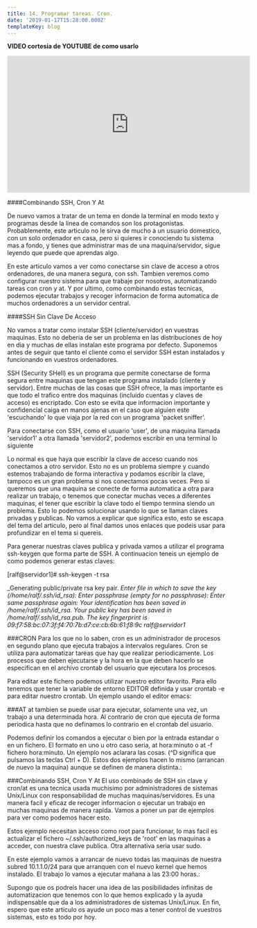 ```yaml
---
title: 14. Programar tareas. Cron.
date: '2019-01-17T15:28:00.000Z'
templateKey: blog
---
```

**VIDEO cortesia de YOUTUBE de como usarlo**
<iframe width="560" height="315" src="https://www.youtube.com/embed/nZdrAqT_0Ug" frameborder="0" allow="accelerometer; autoplay; encrypted-media; gyroscope; picture-in-picture" allowfullscreen></iframe>

####Combinando SSH, Cron Y At

De nuevo vamos a tratar de un tema en donde la terminal en modo texto y programas desde la linea de comandos son los protagonistas. Probablemente, este articulo no le sirva de mucho a un usuario domestico, con un solo ordenador en casa, pero si quieres ir conociendo tu sistema mas a fondo, y tienes que administrar mas de una maquina/servidor, sigue leyendo que puede que aprendas algo.

En este articulo vamos a ver como conectarse sin clave de acceso a otros ordenadores, de una manera segura, con ssh. Tambien veremos como configurar nuestro sistema para que trabaje por nosotros, automatizando tareas con cron y at. Y por ultimo, como combinando estas tecnicas, podemos ejecutar trabajos y recoger informacion de forma automatica de muchos ordenadores a un servidor central.

####SSH Sin Clave De Acceso

No vamos a tratar como instalar SSH (cliente/servidor) en vuestras maquinas. Esto no deberia de ser un problema en las distribuciones de hoy en dia y muchas de ellas instalan este programa por defecto. Suponemos antes de seguir que tanto el cliente como el servidor SSH estan instalados y funcionando en vuestros ordenadores.

SSH (Security SHell) es un programa que permite conectarse de forma segura entre maquinas que tengan este programa instalado (cliente y servidor). Entre muchas de las cosas que SSH ofrece, la mas importante es que todo el trafico entre dos maquinas (incluido cuentas y claves de acceso) es encriptado. Con esto se evita que informacion importante y confidencial caiga en manos ajenas en el caso que alguien este 'escuchando' lo que viaja por la red con un programa 'packet sniffer'.

Para conectarse con SSH, como el usuario 'user', de una maquina llamada 'servidor1' a otra llamada 'servidor2', podemos escribir en una terminal lo siguiente

Lo normal es que haya que escribir la clave de acceso cuando nos conectamos a otro servidor. Esto no es un problema siempre y cuando estemos trabajando de forma interactiva y podamos escribir la clave, tampoco es un gran problema si nos conectamos pocas veces. Pero si queremos que una maquina se conecte de forma automatica a otra para realizar un trabajo, o tenemos que conectar muchas veces a diferentes maquinas, el tener que escribir la clave todo el tiempo termina siendo un problema. Esto lo podemos solucionar usando lo que se llaman claves privadas y publicas. No vamos a explicar que significa esto, esto se escapa del tema del articulo, pero al final damos unos enlaces que podeis usar para profundizar en el tema si quereis.

Para generar nuestras claves publica y privada vamos a utilizar el programa ssh-keygen que forma parte de SSH. A continuacion teneis un ejemplo de como podemos generar estas claves:

[ralf@servidor1]# ssh-keygen -t rsa

_Generating public/private rsa key pair.
_Enter file in which to save the key (/home/ralf/.ssh/id_rsa): 
Enter passphrase (empty for no passphrase): 
Enter same passphrase again: 
Your identification has been saved in /home/ralf/.ssh/id_rsa.
Your public key has been saved in /home/ralf/.ssh/id_rsa.pub.
The key fingerprint is
09:f7:58:bc:07:3f:f4:70:7b:d7:ce:cb:6b:61:f8:9c ralf@servidor1_

###CRON
Para los que no lo saben, cron es un administrador de procesos en segundo plano que ejecuta trabajos a intervalos regulares. Cron se utiliza para automatizar tareas que hay que realizar periodicamente. Los procesos que deben ejecutarse y la hora en la que deben hacerlo se especifican en el archivo crontab del usuario que ejecutara los procesos.

Para editar este fichero podemos utilizar nuestro editor favorito. Para ello tenemos que tener la variable de entorno EDITOR definida y usar crontab -e para editar nuestro crontab. Un ejemplo usando el editor emacs:

###AT
at tambien se puede usar para ejecutar, solamente una vez, un trabajo a una determinada hora. Al contrario de cron que ejecuta de forma periodica hasta que no definamos lo contrario en el crontab del usuario.

Podemos definir los comandos a ejecutar o bien por la entrada estandar o en un fichero. El formato en uno u otro caso seria, at hora:minuto o at -f fichero hora:minuto. Un ejemplo nos aclarara las cosas. (^D significa que pulsamos las teclas Ctrl + D). Estos dos ejemplos hacen lo mismo (arrancan de nuevo la maquina) aunque se definen de manera distinta.:


###Combinando SSH, Cron Y At
El uso combinado de SSH sin clave y cron/at es una tecnica usada muchisimo por administradores de sistemas Unix/Linux con responsabilidad de muchas maquinas/servidores. Es una manera facil y eficaz de recoger informacion o ejecutar un trabajo en muchas maquinas de manera rapida. Vamos a poner un par de ejemplos para ver como podemos hacer esto.

Estos ejemplo necesitan acceso como root para funcionar, lo mas facil es actualizar el fichero ~/.ssh/authorized_keys de 'root' en las maquinas a acceder, con nuestra clave publica. Otra alternativa seria usar sudo.

En este ejemplo vamos a arrancar de nuevo todas las maquinas de nuestra subred 10.1.1.0/24 para que arranquen con el nuevo kernel que hemos instalado. El trabajo lo vamos a ejecutar mañana a las 23:00 horas.:

Supongo que os podreis hacer una idea de las posibilidades infinitas de automatizacion que tenemos con lo que hemos explicado y la ayuda indispensable que da a los administradores de sistemas Unix/Linux. En fin, espero que este articulo os ayude un poco mas a tener control de vuestros sistemas, esto es todo por hoy.




